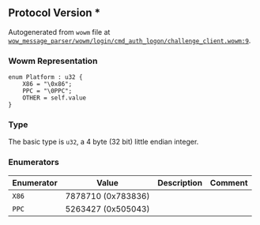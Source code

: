 ## Protocol Version *

Autogenerated from `wowm` file at [`wow_message_parser/wowm/login/cmd_auth_logon/challenge_client.wowm:9`](https://github.com/gtker/wow_messages/tree/main/wow_message_parser/wowm/login/cmd_auth_logon/challenge_client.wowm#L9).

### Wowm Representation
```rust,ignore
enum Platform : u32 {
    X86 = "\0x86";
    PPC = "\0PPC";
    OTHER = self.value
}
```
### Type
The basic type is `u32`, a 4 byte (32 bit) little endian integer.
### Enumerators
| Enumerator | Value  | Description | Comment |
| --------- | -------- | ----------- | ------- |
| `X86` | 7878710 (0x783836) |  |  |
| `PPC` | 5263427 (0x505043) |  |  |
